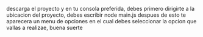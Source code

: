 descarga el proyecto y en tu consola preferida, debes primero dirigirte a la ubicacion del proyecto, debes escribir node main.js despues de esto te aparecera un menu de opciones en el cual debes seleccionar la opcion que vallas a realizae, buena suerte
